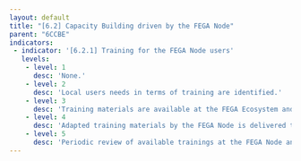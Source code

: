 ```yaml
---
layout: default
title: "[6.2] Capacity Building driven by the FEGA Node"
parent: "6CCBE"
indicators:
 - indicator: '[6.2.1] Training for the FEGA Node users'
   levels:
    - level: 1
      desc: 'None.'
    - level: 2
      desc: 'Local users needs in terms of training are identified.'
    - level: 3  
      desc: 'Training materials are available at the FEGA Ecosystem and mapped to the users.'
    - level: 4
      desc: 'Adapted training materials by the FEGA Node is delivered to local users.'
    - level: 5
      desc: 'Periodic review of available trainings at the FEGA Node and its contributions to the FEGA Ecosystem.'
---
```

